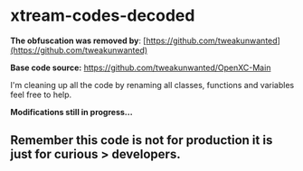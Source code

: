# xtream-codes-decoded

**The obfuscation was removed by**: [https://github.com/tweakunwanted](https://github.com/tweakunwanted)

**Base code source:** https://github.com/tweakunwanted/OpenXC-Main

I'm cleaning up all the code by renaming all classes, functions and variables feel free to help.

**Modifications still in progress...**

## Remember this code is not for production it is just for curious > developers.
